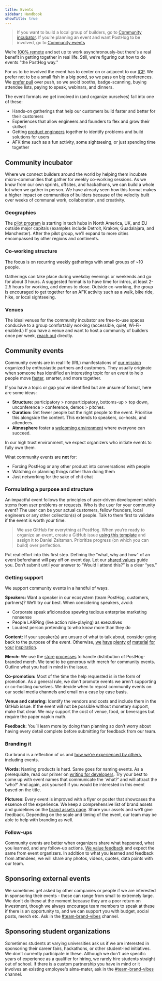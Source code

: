 ```yaml
---
title: Events
sidebar: Handbook
showTitle: true
---
```

> If you want to build a local group of builders, go to [Community incubator](#community-incubator). If you’re planning an event and want PostHog to be involved, go to [Community events](#community-events)

We’re [100% remote](handbook/company/culture) and set up to work asynchronously–but there's a real benefit in getting together in real life. Still, we’re figuring out how to do events "the PostHog way." 

For us to be involved the event has to center on or adjacent to our [ICP](handbook/who-we-are-building-for). We prefer not to be a small fish in a big pond, so we pass on big conferences. We [prefer pull](handbook/growth/marketing#2-pull-dont-push) over push, so we avoid booths, badge-scanning, buying attendee lists, paying to speak, webinars, and dinners.

The event formats we get involved in (and organize ourselves) fall into one of these:

  - Hands-on gatherings that help our customers build faster and better for their customers
  - Experiences that allow engineers and founders to flex and grow their skillset
  - Getting [product engineers](blog/what-is-a-product-engineer) together to identify problems and build solutions for users
  - AFK time such as a fun activity, some sightseeing, or just spending time together

## Community incubator

Where we connect builders around the world by helping them incubate micro-communities that gather for weekly co-working sessions. As we know from our own sprints, offsites, and hackathons, we can build a whole lot when we gather in person. We have already seen how this format makes a higher impact on communities of builders because of the velocity built over weeks of communal work, collaboration, and creativity.

### Geographies

The [pilot program](/community-incubator) is starting in tech hubs in North America, UK, and EU outside major capitals (examples include Detroit, Krakow, Guadalajara, and Manchester). After the pilot group, we'll expand to more cities encompassed by other regions and continents. 

### Co-working structure

 The focus is on recurring weekly gatherings with small groups of ~10 people. 
 
 Gatherings can take place during weekday evenings or weekends and go for about 3 hours. A suggested format is to have time for intros, at least 2-2.5 hours for working, and demos to close. Outside co-working, the group is encouraged to get together for an AFK activity such as a walk, bike ride, hike, or local sightseeing.

 ### Venues

 The ideal venues for the community incubator are free-to-use spaces conducive to a group comfortably working (accessible, quiet, Wi-Fi-enabled.) If you have a venue and want to host a community of builders once per week, [reach out](mailto:daniel.z@posthog.com) directly. 

 ## Community events

Community events are in real life (IRL) manifestations of [our mission](handbook/why-does-posthog-exist#our-mission) organized by enthusiastic partners and customers. They usually originate when someone has identified an interesting topic for an event to help people move [faster](newsletter/this-is-why-youre-not-shipping), smarter, and more together.

If you have a topic or gap you've identified but are unsure of format, here are some ideas:

  - **Structure:** participatory > nonparticipatory, bottoms-up > top down, unconference > conference, demos > pitches.
  - **Curation:** Get fewer people but the right people to the event. Prioritise this alongside the content. This extends to speakers, co-hosts, and attendees.
  - **Atmosphere** foster a [welcoming environment](handbook/company/grown-ups#things-we-do-to-create-a-welcoming-environment) where everyone can succeed.

In our high trust environment, we expect organizers who initiate events to fully own them.

What community events are **not** for:

  - Forcing PostHog or any other product into conversations with people
  - Watching or planning things rather than doing them
  - Just networking for the sake of chit chat

### Formulating a purpose and structure

An impactful event follows the principles of user-driven development which stems from user problems or requests. Who is the user for your community event? The user can be your actual customers, fellow founders, local engineers or any other collection(s) of people. Talk to them first to validate if the event is worth your time.

> We use GitHub for everything at PostHog. When you’re ready to organize an event, create a GitHub issue [using this template](https://github.com/PostHog/meta/issues/new?template=event-plan.md) and assign it to Daniel Zaltsman. Prioritize progress (on which you can build) over perfection.

Put real effort into this first step. Defining the "what, why and how" of an event beforehand will pay off on event day. Let our [shared values](handbook/values) guide you. Don’t submit until your answer to “Would I attend this?” is a clear “yes.”

### Getting support

We support community events in a handful of ways.

**Speakers:** Want a speaker in our ecosystem (team PostHog, customers, partners)? We’ll try our best. When considering speakers, avoid:

  - Corporate speak aficionados spewing tedious enterprise marketing nonsense
  - People LARPing (live action role-playing) as executives
  - Loudest person pretending to who know more than they do

**Content:** If your speaker(s) are unsure of what to talk about, consider going back to the  purpose of the event. Otherwise, [we](founders) [have](founders/product-market-fit-game) [plenty](handbook) [of](about) [material](https://newsletter.posthog.com/) [for](https://www.youtube.com/channel/UCn4mJ4kK5KVSvozJre645LA) [your](questions) [inspiration](docs).

**Merch:** We use the [store](merch) [processes](handbook/company/merch-store) to handle distribution of PostHog-branded merch. We tend to be generous with merch for community events. Outline what you had in mind in the issue.

**Co-promotion:** Most of the time the help requested is in the form of promotion. As a general rule, we don't promote events we aren't supporting or co-hosting ourselves. We decide when to repost community events on our social media channels and email on a case by case basis. 

**Venue and catering:** Identify the vendors and costs and include them in the GitHub issue. If the event will not be possible without monetary support, make that clear. We may support the cost of venue, food, or beverages but require the paper napkin math.

**Feedback:** You’ll learn more by doing than planning so don’t worry about having every detail complete before submitting for feedback from our team.

### Branding it

Our brand is a reflection of us and [how we’re experienced by others](blog/brand), including events.

**Words:** Naming products is hard. Same goes for naming events. As a prerequisite, read our primer on [writing for developers](https://posthog.com/founders/writing-for-developers). Try your best to come up with event names that communicate the 'what?' and will attract the 'who?' And again, ask yourself if you would be interested in this event based on the title.   

**Pictures:** Every event is improved with a flyer or poster that showcases the essence of the experience. We keep a comprehensive list of brand assets and guidelines on the [brand assets page](handbook/company/brand-assets). Share your assets and we’ll give feedback. Depending on the scale and timing of the event, our team may be able to help with branding as well.

### Follow-ups

Community events are better when organizers share what happened, what you learned, and any follow-up actions. [We value feedback](handbook/people/feedback) and expect the same from event organizers. In addition to what you learned and feedback from attendees, we will share any photos, videos, quotes, data points with our team.

## Sponsoring external events

We sometimes get asked by other companies or people if we are interested in sponsoring their events - these can range from small to extremely large. We don't do these at the moment because they are a poor return on investment, though we always encourage team members to speak at these if there is an opportunity to, and we can support you with budget, social posts, merch etc. Ask in the [#team-brand-vibes](https://posthog.slack.com/archives/C01V9AT7DK4) channel. 

## Sponsoring student organizations

Sometimes students at varying universities ask us if we are interested in sponsoring their career fairs, hackathons, or other student-led initiatives. We don't currently participate in these. Although we don't use specific years of experience as a qualifier for hiring, we rarely hire students straight out of school. If there is a custom partnership you have in mind or it involves an existing employee's alma-mater, ask in the [#team-brand-vibes](https://posthog.slack.com/archives/C01V9AT7DK4) channel. 

